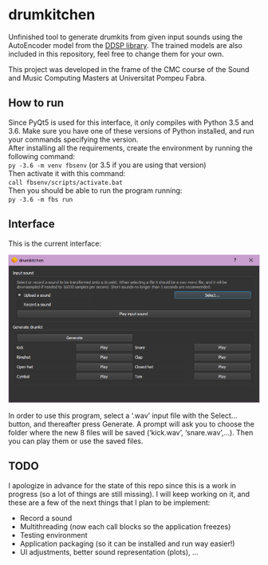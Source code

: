 # drumkitchen

Unfinished tool to generate drumkits from given input sounds using the AutoEncoder model from the [DDSP library](https://github.com/magenta/ddsp). The trained models are also included in this repository, feel free to change them for your own.

This project was developed in the frame of the CMC course of the Sound and Music Computing Masters at Universitat Pompeu Fabra.

## How to run

Since PyQt5 is used for this interface, it only compiles with Python 3.5 and 3.6. Make sure you have one of these versions of Python installed, and run your commands specifying the version.  
After installing all the requirements, create the environment by running the following command:  
`py -3.6 -m venv fbsenv` (or 3.5 if you are using that version)  
Then activate it with this command:  
`call fbsenv/scripts/activate.bat`  
Then you should be able to run the program running:  
`py -3.6 -m fbs run`

## Interface

This is the current interface:

![interface](interface.png)

In order to use this program, select a ‘.wav’ input file with the Select... button, and thereafter press Generate. A prompt will ask you to choose the folder where the new 8 files will be saved (‘kick.wav’, ‘snare.wav’,...). Then you can play them or use the saved files.

## TODO

I apologize in advance for the state of this repo since this is a work in progress (so a lot of things are still missing). I will keep working on it, and these are a few of the next things that I plan to be implement:
- Record a sound
- Multithreading (now each call blocks so the application freezes)
- Testing environment
- Application packaging (so it can be installed and run way easier!)
- UI adjustments, better sound representation (plots), ...
